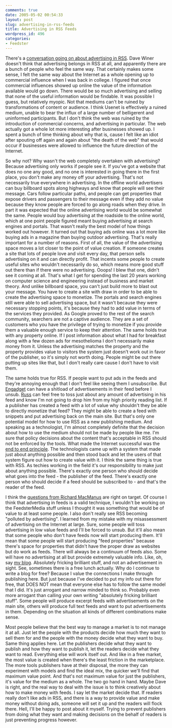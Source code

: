 ```yaml
---
comments: true
date: 2005-05-02 00:54:33
layout: post
slug: advertising-in-rss-feeds
title: Advertising in RSS Feeds
wordpress_id: 496
categories:
- Feedster
---
```


There's a [conversation going on about advertising in RSS](http://www.reallysimplesyndication.com/2005/04/30#a521). Dave Winer doesn't think that advertising belongs in RSS at all, and apparently there are a bunch of people who feel the same way. That certainly makes some sense, I felt the same way about the Internet as a whole opening up to commercial influence when I was back in college. I figured that once commercial influences showed up online the value of the information available would go down. There would be so much advertising and selling that none of the useful information would be findable. It was possible I guess, but relatively myopic. Not that mediums can't be ruined by transformations of content or audience. I think Usenet is effectively a ruined medium, unable to bear the influx of a large number of belligerent and uninformed participants. But I don't think the web was ruined by the introduction of commercial concerns, and advertising in particular. The web actually got a whole lot more interesting after businesses showed up. I spent a bunch of time thinking about why that is, cause I felt like an idiot after spouting off again and again about "the death of the web" that would occur if businesses were allowed to influence the future direction of the Internet.

So why not? Why wasn't the web completely overtaken with advertising? Because advertising only works if people see it. If you've got a website that does no one any good, and no one is interested in going there in the first place, you don't make any money off your advertising. That's not necessarily true everywhere in advertising. In the offline world advertisers can buy billboard spots along highways and know that people will see their message. Cars follow particular paths, and people can get properties that expose drivers and passengers to their message even if they add no value because they know people are forced to go along roads when they drive. In part it was expected that the online advertising world would be somewhat the same. People would buy advertising at the roadside to the online world, which at one point people figured meant buying advertising at search engines and portals. That wasn't really the best model of how things worked out however. It turned out that buying ads online was a lot more like buying ads in a magazine than buying outdoor advertising. That's really important for a number of reasons. First of all, the value of the advertising space moves a lot closer to the point of value creation. If someone creates a site that lots of people love and visit every day, that person sells advertising on it and can directly profit. That incents some people to create useful sites who wouldn't necessarily do so, which means more good stuff out there than if there were no advertising. Ooops! I blew that one, didn't see it coming at all. That's what I get for spending the last 20 years working on computer science and engineering instead of business and market theory. And unlike billboard space, you can't just build more  to blast out your message. You have to create a site with draw in order to be able to create the advertising space to monetize. The portals and search engines still were able to sell advertising space, but it wasn't because they were necessary stopping points, it's because they had to add value in terms of the services they provided. As Google proved to the rest of the search community, searchers are not a captive audience. They are a set of customers who you have the privilege of trying to monetize if you provide them a valuable enough service to keep their attention. The same holds true with any property online. If I post information about what I had for breakfast along with a few dozen ads for mesothelioma I don't necessarily make money from it. Unless the advertising matches the property and the property provides value to visitors the system just doesn't work out in favor of the publisher, so it's simply not worth doing. People might be out there putting up sites like that, but I don't really care cause I don't have to visit them.

The same holds true for RSS. If people want to put ads in the feeds and they're annoying enough that I don't feel like seeing them I unsubscribe. But [Engadget](http://www.engadget.com/) can have a shitload of advertisements in their feed before I unsub. [Russ](http://www.russellbeattie.com/notebook/) can feel free to toss just about any amount of advertising in his feed and know I'm not going to drop him from my high priority reading list. If a publisher has created a feed with a lot of value why shouldn't they be able to directly monetize that feed? They might be able to create a feed with snippets and put advertising back on the main site. But that's only one potential model for how to use RSS as a new publishing medium. And speaking as a technologist, I'm almost completely definite that the decision about how to use the medium should not be made by people like me. I'm sure that policy decisions about the content that's acceptable in RSS should not be enforced by the tools. What made the Internet successful was the [end to end principle](http://en.wikipedia.org/wiki/End-to-end_principle). The technologists came up with a system that made just about anything possible and then stood back and let the users of that system figure out how to create value with it. I think the same thing is true with RSS. As techies working in the field it's our responsibility to make just about anything possible. There's exactly one person who should decide what goes into the feed - the publisher of the feed. There's exactly one person who should decide if a feed should be subscribed to - and that's the reader of the feed.

I think the [questions from Richard MacManus](http://www.readwriteweb.com/archives/002708.php) are right on target. Of course I think that advertising in feeds is a valid technique, I wouldn't be working on the FeedsterMedia stuff unless I thought it was something that would be of value to at least some people. I also don't really see RSS becoming "polluted by advertising". I learned from my mistake with my misassessment of advertising on the Internet at large. Sure, some people will toss advertising in low value feeds and I'll be forced to unsub. But it'll also mean that some people who don't have feeds now will start producing them. It'll mean that some people will start producing "feed properties" because there's space for properties that didn't have the proper draw as websites but do work as feeds. There will always be a continuum of feeds also. Some will have no advertising at all but provide extremely valuable info. Like, oh, say [my blog](http://www.bitsplitter.net/blog/). Absolutely fricking brilliant stuff, and not an advertisement in sight. See, sometimes there is a free lunch actually. Why do I continue to write a blog for free? Because I value the connections I make through publishing here. But just because I've decided to put my info out there for free, that DOES NOT mean that everyone else has to follow the same model that I did. It's just arrogant and narrow minded to think so. Probably even more arrogant than calling your own writing "absolutely fricking brilliant stuff". Some people will produce excerpt feeds with advertisements on the main site, others will produce full text feeds and want to put advertisements in them. Depending on the situation all kinds of different combinations make sense.

Most people believe that the best way to manage a market is to not manage it at all. Just let the people with the products decide how much they want to sell them for and the people with the money decide what they want to buy. Same thing applies here. Let the publishers decide what they want to publish and how they want to publish it, let the readers decide what they want to read. Everything else will work itself out. And like in a free market, the most value is created when there's the least friction in the marketplace. The more tools publishers have at their disposal, the more they can experiment with models and find the ideal mix, the quicker we'll find that maximum value point. And that's not maximum value for just the publishers, it's value for the medium as a whole. The two go hand in hand. Maybe Dave is right, and the real way to deal with the issue is to think creatively about how to make money with feeds. I say let the market decide that. If readers really don't like ads in RSS, and there is a way to provide value and make money without doing ads, someone will set it up and the readers will flock there. Hell, I'll be happy to post about it myself. Trying to prevent publishers from doing what they want and making decisions on the behalf of readers is just preventing progress however.
